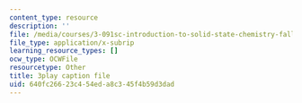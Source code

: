 ```yaml
---
content_type: resource
description: ''
file: /media/courses/3-091sc-introduction-to-solid-state-chemistry-fall-2010/640fc26623c454eda8c345f4b59d3dad_j9DVXVwVyc4.srt
file_type: application/x-subrip
learning_resource_types: []
ocw_type: OCWFile
resourcetype: Other
title: 3play caption file
uid: 640fc266-23c4-54ed-a8c3-45f4b59d3dad
---
```

